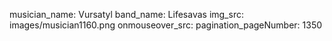 musician_name: Vursatyl
band_name: Lifesavas
img_src: images/musician1160.png
onmouseover_src: 
pagination_pageNumber: 1350